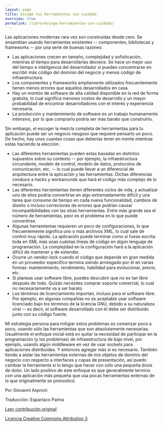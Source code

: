 ```yaml
---
layout: page
title: Escoge tus herramientas con cuidado
overview: true
permalink: /libro/escoge-herramientas-con-cuidado/
---
```


Las aplicaciones modernas rara vez son construidas desde cero. Se ensamblan usando herramientas existentes -- componentes, bibliotecas y frameworks -- por una serie de buenas razones:

* Las aplicaciones crecen en tamaño, complejidad y sofisticación, mientras el tiempo para desarrollarlas decrece. Se hace un mejor uso del tiempo e inteligencia del desarrollador si pueden concentrarse en escribir más código del dominio del negocio y menos código de infraestructura.
* Los componentes y frameworks ampliamente utilizados frecuentemente tienen menos errores que aquellos desarrollados en casa.
* Hay un montón de software de alta calidad disponible en la red de forma gratuita, lo cual significa menores costos de desarrollo y un mayor probabilidad de encontrar desarrolladores con el interés y experiencia necesaria.
* La producción y mantenimiento de software es un trabajo humanamente intensivo, por lo que comprarlo podría ser más barato que construirlo.

Sin embargo, el escoger la mezcla completa de herramientas para tu aplicación puede ser un negocio riesgoso que requiere pensarlo un poco. De hecho, hay unas cuantas cosas que deberías tener en mente mientras estás haciendo la elección:

* Las diferentes herramientas pueden estas basadas en distintos supuestos sobre su contexto -- por ejemplo, la infraestructura circundante, modelo de control, modelo de datos, protocolos de comunicación, etc. -- lo cual puede llevar a un diferencial de arquitectura entre la aplicación y las herramientas. Dichas diferencias conduce a hacks y workarounds que hará el código más complejo de lo necesario.
* Las diferentes herramientas tienen diferentes ciclos de vida, y actualizar uno de ellos podría convertirse en algo extremadamente difícil y una tarea que consume de tiempo en cada nueva funcionalidad, cambios de diseño o incluso correciones de errores que podrían causar incompatibilidades con las otras herramientas. Entre más grande sea el número de herramientas, peor es el problema en lo que puede convertirse.
* Algunas herramientas requieren un poco de configuraciones, lo que frecuentemente significa uno o más archivos XML, lo cual sale de control muy rápido. La aplicación puede terminar como si fuese escrita toda en XML más unas cuántas líneas de código en algún lenguaje de programación. La complejidad en la configuración hará a la aplicación difícil de mantener y de extender.
* Ocurre un vendor-lock cuando el código que depende en gran medida en un proveedor específico termina siendo arriesgado por él en varias formas: mantenimiento, rendimiento, habilidad para evolucionar, precio, etc.
* Si planeas usar software libre, puedes descubrir que no es tan libre después de todo. Quizás necesites comprar soporte comercial, lo cual no necesariamente va a ser barato.
* Los términos de licenciamiento importan, incluso para el software libre. Por ejemplo, en algunas compañías no es aceptable usar software licenciado bajo los términos de la licencia GNU, debido a su naturaleza viral -- es decir, el software desarrollado con él debe ser distribuido junto con su código fuente.

Mi estrategia persona para mitigiar estos problemas es comenzar poco a poco, usando sólo las herramientas que son absolutamente necesarias. Usualmente el enfoque inicial está en quitar la necesidad de participar en la programación (y los problemas) de infraestructura de bajo nivel, por ejemplo, usando algún middleware en vez de usar sockets para aplicaciones distribuidas. Y entonces agregar más si es necesario. También tiendo a aislar las herramientas externas de mis objetos de dominio del negocio con respecto a interfaces y capas de presentación, así puedo cambiar la herramienta si lo tengo que hacer con sólo una pequeña dosis de dolor. Un lado positivo de este enfoque es que generalmente termino con una aplicación más pequeña que usa pocas herramientas externas de lo que originalmente se pronosticó.

Por Giovanni Asproni

Traducción: Espartaco Palma

[Leer contribución original](http://programmer.97things.oreilly.com/wiki/index.php/Choose_Your_Tools_with_Care)

[Licencia Creative Commons Attribution 3](http://creativecommons.org/licenses/by/3.0/us/deed.es)